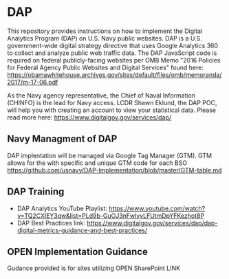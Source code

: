# DAP
This repository provides instructions on how to implement the Digital Analytics Program (DAP) on U.S. Navy public websites. DAP is a U.S. government-wide digital strategy directive that uses Google Analytics 360 to collect and analyze public web traffic data. The DAP JavaScript code is required on federal publicly-facing websites per OMB Memo "2016 Policies for Federal Agency Public Websites and Digital Services" found here: https://obamawhitehouse.archives.gov/sites/default/files/omb/memoranda/2017/m-17-06.pdf

As the Navy agency representative, the Chief of Naval Information (CHINFO) is the lead for Navy access. LCDR Shawn Eklund, the DAP POC, will help you with creating an account to view your statistical data.
Please read more here: https://www.digitalgov.gov/services/dap/

## Navy Managment of DAP
DAP implentation will be managed via Google Tag Manager (GTM). GTM allows for the  with specific and unique GTM code for each BSO 
https://github.com/usnavy/DAP-Implementation/blob/master/GTM-table.md 

## DAP Training

* DAP Analytics YouTube Playlist: https://www.youtube.com/watch?v=TQ2CXlEY3qw&list=PLd9b-GuOJ3nFwlyvLFUtmDpYFKezhot8P
* DAP Best Practices link: https://www.digitalgov.gov/services/dap/dap-digital-metrics-guidance-and-best-practices/

## OPEN Implementation Guidance
Gudance provided is for sites utilizing OPEN SharePoint LINK 
